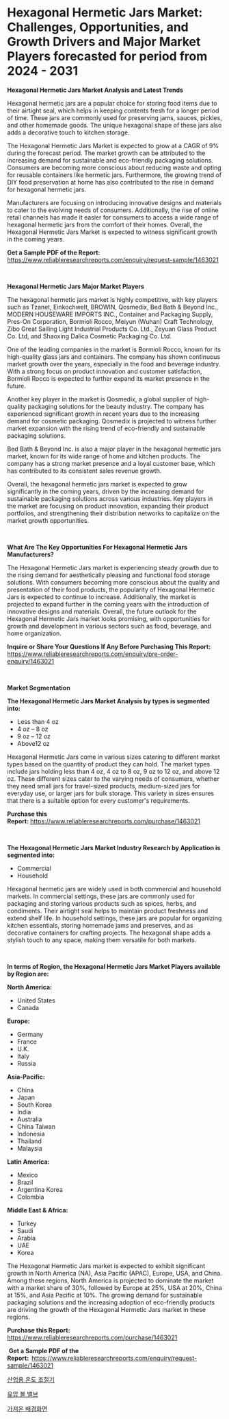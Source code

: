 <p><h1>Hexagonal Hermetic Jars Market: Challenges, Opportunities, and Growth Drivers and Major Market Players forecasted for period from 2024 - 2031</h1></p><p><strong>Hexagonal Hermetic Jars Market Analysis and Latest Trends</strong></p>
<p><p>Hexagonal hermetic jars are a popular choice for storing food items due to their airtight seal, which helps in keeping contents fresh for a longer period of time. These jars are commonly used for preserving jams, sauces, pickles, and other homemade goods. The unique hexagonal shape of these jars also adds a decorative touch to kitchen storage.</p><p>The Hexagonal Hermetic Jars Market is expected to grow at a CAGR of 9% during the forecast period. The market growth can be attributed to the increasing demand for sustainable and eco-friendly packaging solutions. Consumers are becoming more conscious about reducing waste and opting for reusable containers like hermetic jars. Furthermore, the growing trend of DIY food preservation at home has also contributed to the rise in demand for hexagonal hermetic jars.</p><p>Manufacturers are focusing on introducing innovative designs and materials to cater to the evolving needs of consumers. Additionally, the rise of online retail channels has made it easier for consumers to access a wide range of hexagonal hermetic jars from the comfort of their homes. Overall, the Hexagonal Hermetic Jars Market is expected to witness significant growth in the coming years.</p></p>
<p><strong>Get a Sample PDF of the Report:&nbsp;</strong> <a href="https://www.reliableresearchreports.com/enquiry/request-sample/1463021">https://www.reliableresearchreports.com/enquiry/request-sample/1463021</a></p>
<p>&nbsp;</p>
<p><strong>Hexagonal Hermetic Jars Major Market Players</strong></p>
<p><p>The hexagonal hermetic jars market is highly competitive, with key players such as Tzanet, Einkochwelt, BROWIN, Qosmedix, Bed Bath & Beyond Inc., MODERN HOUSEWARE IMPORTS INC., Container and Packaging Supply, Pres-On Corporation, Bormioli Rocco, Meiyun (Wuhan) Craft Technology, Zibo Great Sailing Light Industrial Products Co. Ltd., Zeyuan Glass Product Co. Ltd, and Shaoxing Dalica Cosmetic Packaging Co. Ltd.</p><p>One of the leading companies in the market is Bormioli Rocco, known for its high-quality glass jars and containers. The company has shown continuous market growth over the years, especially in the food and beverage industry. With a strong focus on product innovation and customer satisfaction, Bormioli Rocco is expected to further expand its market presence in the future.</p><p>Another key player in the market is Qosmedix, a global supplier of high-quality packaging solutions for the beauty industry. The company has experienced significant growth in recent years due to the increasing demand for cosmetic packaging. Qosmedix is projected to witness further market expansion with the rising trend of eco-friendly and sustainable packaging solutions.</p><p>Bed Bath & Beyond Inc. is also a major player in the hexagonal hermetic jars market, known for its wide range of home and kitchen products. The company has a strong market presence and a loyal customer base, which has contributed to its consistent sales revenue growth.</p><p>Overall, the hexagonal hermetic jars market is expected to grow significantly in the coming years, driven by the increasing demand for sustainable packaging solutions across various industries. Key players in the market are focusing on product innovation, expanding their product portfolios, and strengthening their distribution networks to capitalize on the market growth opportunities.</p></p>
<p>&nbsp;</p>
<p><strong>What Are The Key Opportunities For Hexagonal Hermetic Jars Manufacturers?</strong></p>
<p><p>The Hexagonal Hermetic Jars market is experiencing steady growth due to the rising demand for aesthetically pleasing and functional food storage solutions. With consumers becoming more conscious about the quality and presentation of their food products, the popularity of Hexagonal Hermetic Jars is expected to continue to increase. Additionally, the market is projected to expand further in the coming years with the introduction of innovative designs and materials. Overall, the future outlook for the Hexagonal Hermetic Jars market looks promising, with opportunities for growth and development in various sectors such as food, beverage, and home organization.</p></p>
<p><strong>Inquire or Share Your Questions If Any Before Purchasing This Report:</strong> <a href="https://www.reliableresearchreports.com/enquiry/pre-order-enquiry/1463021">https://www.reliableresearchreports.com/enquiry/pre-order-enquiry/1463021</a></p>
<p>&nbsp;</p>
<p><strong>Market Segmentation</strong></p>
<p><strong>The Hexagonal Hermetic Jars Market Analysis by types is segmented into:</strong></p>
<p><ul><li>Less than 4 oz</li><li>4 oz – 8 oz</li><li>9 oz – 12 oz</li><li>Above12 oz</li></ul></p>
<p><p>Hexagonal Hermetic Jars come in various sizes catering to different market types based on the quantity of product they can hold. The market types include jars holding less than 4 oz, 4 oz to 8 oz, 9 oz to 12 oz, and above 12 oz. These different sizes cater to the varying needs of consumers, whether they need small jars for travel-sized products, medium-sized jars for everyday use, or larger jars for bulk storage. This variety in sizes ensures that there is a suitable option for every customer's requirements.</p></p>
<p><strong>Purchase this Report:&nbsp;</strong><a href="https://www.reliableresearchreports.com/purchase/1463021">https://www.reliableresearchreports.com/purchase/1463021</a></p>
<p>&nbsp;</p>
<p><strong>The Hexagonal Hermetic Jars Market Industry Research by Application is segmented into:</strong></p>
<p><ul><li>Commercial</li><li>Household</li></ul></p>
<p><p>Hexagonal hermetic jars are widely used in both commercial and household markets. In commercial settings, these jars are commonly used for packaging and storing various products such as spices, herbs, and condiments. Their airtight seal helps to maintain product freshness and extend shelf life. In household settings, these jars are popular for organizing kitchen essentials, storing homemade jams and preserves, and as decorative containers for crafting projects. The hexagonal shape adds a stylish touch to any space, making them versatile for both markets.</p></p>
<p>&nbsp;</p>
<p><strong>In terms of Region, the Hexagonal Hermetic Jars Market Players available by Region are:</strong></p>
<p>
    <p> <strong> North America: </strong>
        <ul>
            <li>United States</li>
            <li>Canada</li>
        </ul>
        </p> 
    <p> <strong> Europe: </strong>
        <ul>
            <li>Germany</li>
            <li>France</li>
            <li>U.K.</li>
            <li>Italy</li>
            <li>Russia</li>
        </ul>
        </p> 
    <p> <strong> Asia-Pacific: </strong>
        <ul>
            <li>China</li>
            <li>Japan</li>
            <li>South Korea</li>
            <li>India</li>
            <li>Australia</li>
            <li>China Taiwan</li>
            <li>Indonesia</li>
            <li>Thailand</li>
            <li>Malaysia</li>
        </ul>
        </p> 
    <p> <strong> Latin America: </strong>
        <ul>
            <li>Mexico</li>
            <li>Brazil</li>
            <li>Argentina Korea</li>
            <li>Colombia</li>
        </ul>
        </p> 
    <p> <strong> Middle East & Africa: </strong>
        <ul>
            <li>Turkey</li>
            <li>Saudi</li>
            <li>Arabia</li>
            <li>UAE</li>
            <li>Korea</li>
        </ul>
    </p>
    </p>
<p><p>The Hexagonal Hermetic Jars market is expected to exhibit significant growth in North America (NA), Asia Pacific (APAC), Europe, USA, and China. Among these regions, North America is projected to dominate the market with a market share of 30%, followed by Europe at 25%, USA at 20%, China at 15%, and Asia Pacific at 10%. The growing demand for sustainable packaging solutions and the increasing adoption of eco-friendly products are driving the growth of the Hexagonal Hermetic Jars market in these regions.</p></p>
<p><strong>Purchase this Report: </strong><a href="https://www.reliableresearchreports.com/purchase/1463021">https://www.reliableresearchreports.com/purchase/1463021</a></p>
<p>&nbsp;<strong>Get a Sample PDF of the Report:&nbsp;&nbsp;</strong><a href="https://www.reliableresearchreports.com/enquiry/request-sample/1463021">https://www.reliableresearchreports.com/enquiry/request-sample/1463021</a></p>
<p><strong></strong></p>
<p><p><a href="https://github.com/vsap75a286l/Market-Research-Report-List-1/blob/main/62776156420.md">산업용 온도 조절기</a></p><p><a href="https://github.com/royErdmtyan906778/Market-Research-Report-List-1/blob/main/82321616418.md">유압 볼 밸브</a></p><p><a href="https://github.com/idcefvhkdut6/Market-Research-Report-List-1/blob/main/14774006419.md">가져온 배경화면</a></p></p>